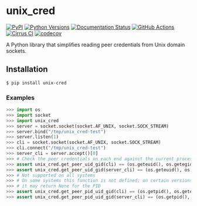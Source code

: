 # unix_cred

[![PyPI](https://img.shields.io/pypi/v/unix-cred)](https://pypi.org/project/unix-cred)
[![Python Versions](https://img.shields.io/pypi/pyversions/unix-cred)](https://pypi.org/project/unix-cred)
[![Documentation Status](https://readthedocs.org/projects/unix-cred/badge/?version=latest)](https://unix-cred.readthedocs.io/en/latest/)
[![GitHub Actions](https://github.com/cptpcrd/unix_cred/workflows/CI/badge.svg?branch=master&event=push)](https://github.com/cptpcrd/unix_cred/actions?query=workflow%3ACI+branch%3Amaster+event%3Apush)
[![Cirrus CI](https://api.cirrus-ci.com/github/cptpcrd/unix_cred.svg?branch=master)](https://cirrus-ci.com/github/cptpcrd/unix_cred)
[![codecov](https://codecov.io/gh/cptpcrd/unix_cred/branch/master/graph/badge.svg)](https://codecov.io/gh/cptpcrd/unix_cred)

A Python library that simplifies reading peer credentials from Unix domain sockets.

## Installation

```
$ pip install unix-cred
```

### Examples

```python
>>> import os
>>> import socket
>>> import unix_cred
>>> server = socket.socket(socket.AF_UNIX, socket.SOCK_STREAM)
>>> server.bind("/tmp/unix_cred-test")
>>> server.listen(1)
>>> cli = socket.socket(socket.AF_UNIX, socket.SOCK_STREAM)
>>> cli.connect("/tmp/unix_cred-test")
>>> server_cli = server.accept()[0]
>>> # Check the peer credentials on each end against the current process's
>>> assert unix_cred.get_peer_uid_gid(cli) == (os.geteuid(), os.getegid())
>>> assert unix_cred.get_peer_uid_gid(server_cli) == (os.geteuid(), os.getegid())
>>> # Not supported on all systems
>>> # On some systems this function is not defined; on certain versions of other systems
>>> # it may return None for the PID
>>> assert unix_cred.get_peer_pid_uid_gid(cli) == (os.getpid(), os.geteuid(), os.getegid())
>>> assert unix_cred.get_peer_pid_uid_gid(server_cli) == (os.getpid(), os.geteuid(), os.getegid())
```
